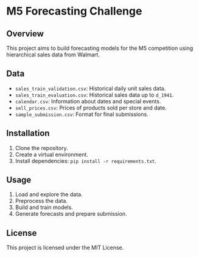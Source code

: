# M5 Forecasting Challenge

## Overview
This project aims to build forecasting models for the M5 competition using hierarchical sales data from Walmart.

## Data
- `sales_train_validation.csv`: Historical daily unit sales data.
- `sales_train_evaluation.csv`: Historical sales data up to `d_1941`.
- `calendar.csv`: Information about dates and special events.
- `sell_prices.csv`: Prices of products sold per store and date.
- `sample_submission.csv`: Format for final submissions.

## Installation
1. Clone the repository.
2. Create a virtual environment.
3. Install dependencies: `pip install -r requirements.txt`.

## Usage
1. Load and explore the data.
2. Preprocess the data.
3. Build and train models.
4. Generate forecasts and prepare submission.

## License
This project is licensed under the MIT License.
